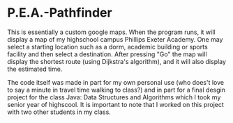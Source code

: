 # P.E.A.-Pathfinder

This is essentially a custom google maps. When the program runs, it will display a map of my highschool campus Phillips Exeter Academy.  One may select a starting location such as a dorm, academic building or sports facility and then select a destination.  After pressing "Go" the map will display the shortest route (using Dijkstra's algorithm), and it will also display the estimated time.

The code itself was made in part for my own personal use (who does't love to say a minute in travel time walking to class?) and in part for a final desgin project for the class Java: Data Structures and Algorithms which I took my senior year of highscool.  It is important to note that I worked on this project with two other students in my class.  

